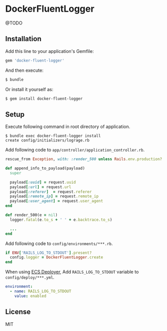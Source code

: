 # DockerFluentLogger

@TODO

## Installation

Add this line to your application's Gemfile:

```ruby
gem 'docker-fluent-logger'
```

And then execute:

```bash
$ bundle
```

Or install it yourself as:

```bash
$ gem install docker-fluent-logger
```

## Setup

Execute following command in root directory of application.
```
$ bundle exec docker-fluent-logger install
create config/initializers/lograge.rb
```

Add following code to `app/controller/application_controller.rb`.

```ruby
rescue_from Exception, with: :render_500 unless Rails.env.production?

def append_info_to_payload(payload)
  super

  payload[:uuid] = request.uuid
  payload[:url] = request.url
  payload[:referer]  = request.referer
  payload[:remote_ip] = request.remote_ip
  payload[:user_agent] = request.user_agent
end

def render_500(e = nil)
  logger.fatal(e.to_s + ' ' + e.backtrace.to_s)

  ...
end
```

Add following code to `config/environments/***.rb`.

```ruby
if ENV['RAILS_LOG_TO_STDOUT'].present?
  config.logger = DockerFluentLogger.create
end
```

When using [ECS Deployer](https://github.com/naomichi-y/ecs_deployer), Add `RAILS_LOG_TO_STDOUT` variable to `config/deploy/***.yml`.

```yaml
environment:
  - name: RAILS_LOG_TO_STDOUT
    value: enabled
```

## License

MIT
